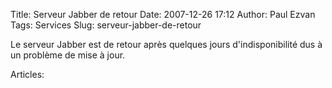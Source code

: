 Title: Serveur Jabber de retour
Date: 2007-12-26 17:12
Author: Paul Ezvan
Tags: Services
Slug: serveur-jabber-de-retour

Le serveur Jabber est de retour après quelques jours d'indisponibilité
dus à un problème de mise à jour.

Articles: 

